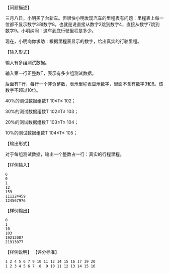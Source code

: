 【问题描述】

三月八日，小明买了台新车。但很快小明发现汽车的里程表有问题：里程表上每一位都不显示数字3和数字8，也就是说直接从数字2跳到数字4，直接从数字7跳到数字9。小明纳闷：这车到底行驶里程是多少。

现在，小明向你求助：根据里程表显示的数字，给出真实的行驶里程。

【输入形式】

输入有多组测试数据。

输入第一行正整数T，表示有多少组测试数据。

后面有T行，每行一个非负整数，表示里程表显示数字，里面不含有数字3和8。该数字不超过10位。

40%的测试数据组数T 10≤T≤ 102；

30%的测试数据组数T 102≤T≤ 103；

20%的测试数据组数T 103≤T≤ 104；

10%的测试数据组数T 104≤T≤ 105；

【输出形式】

对于每组测试数据，输出一个整数占一行：真实的行程里程。

【样例输入】



```
6
0
1
12
159
111224459
124567976
```

【样例输出】



```
0
1
10
103
19212007
21913077
```

【样例说明】
【评分标准】



```txt
1 2 4 5 6 7 9 10 11 12 14 15 16 17 19 20
1 2 3 4 5 6 7  8  9 10 11 12 13 14 15 16
```



